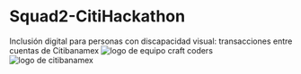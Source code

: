 # Squad2-CitiHackathon
Inclusión digital para personas con discapacidad visual: transacciones entre cuentas de Citibanamex
<img src="https://user-images.githubusercontent.com/7150868/150906181-39b08936-1c84-4c3d-8739-147e74e8193a.png" alt="logo de equipo craft coders"> 
<img src="https://user-images.githubusercontent.com/7150868/150906429-bb815142-fffb-43f9-853b-007e07f27e75.png" alt="logo de citibanamex">
